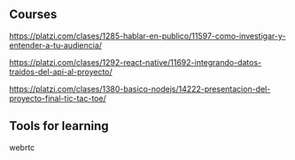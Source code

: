 ## Courses

https://platzi.com/clases/1285-hablar-en-publico/11597-como-investigar-y-entender-a-tu-audiencia/

https://platzi.com/clases/1292-react-native/11692-integrando-datos-traidos-del-api-al-proyecto/

https://platzi.com/clases/1380-basico-nodejs/14222-presentacion-del-proyecto-final-tic-tac-toe/

## Tools for learning

webrtc
